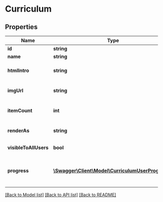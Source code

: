 # Curriculum

## Properties
Name | Type | Description | Notes
------------ | ------------- | ------------- | -------------
**id** | **string** | Id | [optional] 
**name** | **string** | Name | [optional] 
**htmlIntro** | **string** | HTML formatted intro | [optional] 
**imgUrl** | **string** | URI of header image | [optional] 
**itemCount** | **int** | Number of curriculum items | [optional] 
**renderAs** | **string** | Render method for curriculum | [optional] 
**visibleToAllUsers** | **bool** | Globally visible | [optional] 
**progress** | [**\Swagger\Client\Model\CurriculumUserProgress[]**](CurriculumUserProgress.md) | Collection of User Progress for Curriculum | [optional] 

[[Back to Model list]](../README.md#documentation-for-models) [[Back to API list]](../README.md#documentation-for-api-endpoints) [[Back to README]](../README.md)


